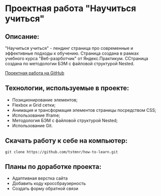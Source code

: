 # Проектная работа "Научиться учиться"


## Описание: 

"Научиться учиться" - лендинг страница про современные и эффективные подходы к обучению. Страница создана в рамках учебного курса "Веб-разрботчик" от Яндекс.Практикум. ССтраница создана по методологии БЭМ с файловой структурой Nested. 

[Проектная работа на GitHub](https://github.com/tstmnr/how-to-learn) 

## Технологии, используемые в проекте: 

* Позиционирование элементов;
* Flexbox и Grid сетки;
* Анимация и трансформация элементов страницы посредством CSS;
* Использование Iframe;
* Методология БЭМ с файловой структурой Nested;
* Использование Git.

## Скачать работу к себе на компьютер: 

```
git clone https://github.com/tstmnr/how-to-learn.git    
``` 

## Планы по доработке проекта: 

* Адаптивная верстка сайта 
* Добавить коду кроссбраузерность
* Создать форму обратной связи
